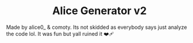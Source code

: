 <h1 align="center" id="title">Alice Generator v2</h1>

<p id="description">Made by alice0_ &amp; comoty. Its not skidded as everybody says just analyze the code lol. It was fun but yall ruined it ❤️‍🩹</p>
